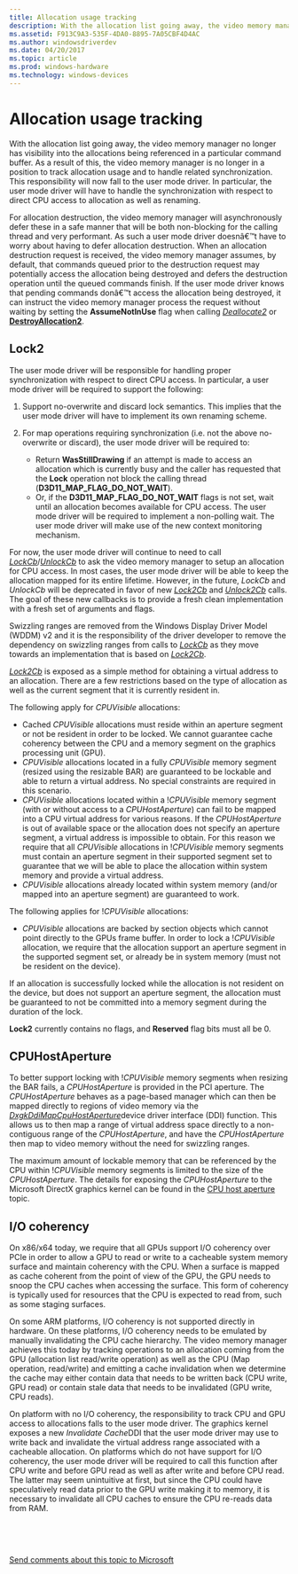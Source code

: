 ```yaml
---
title: Allocation usage tracking
description: With the allocation list going away, the video memory manager no longer has visibility into the allocations being referenced in a particular command buffer.
ms.assetid: F913C9A3-535F-4DA0-8895-7A05CBF4D4AC
ms.author: windowsdriverdev
ms.date: 04/20/2017
ms.topic: article
ms.prod: windows-hardware
ms.technology: windows-devices
---
```


# Allocation usage tracking


With the allocation list going away, the video memory manager no longer has visibility into the allocations being referenced in a particular command buffer. As a result of this, the video memory manager is no longer in a position to track allocation usage and to handle related synchronization. This responsibility will now fall to the user mode driver. In particular, the user mode driver will have to handle the synchronization with respect to direct CPU access to allocation as well as renaming.

For allocation destruction, the video memory manager will asynchronously defer these in a safe manner that will be both non-blocking for the calling thread and very performant. As such a user mode driver doesnâ€™t have to worry about having to defer allocation destruction. When an allocation destruction request is received, the video memory manager assumes, by default, that commands queued prior to the destruction request may potentially access the allocation being destroyed and defers the destruction operation until the queued commands finish. If the user mode driver knows that pending commands donâ€™t access the allocation being destroyed, it can instruct the video memory manager process the request without waiting by setting the **AssumeNotInUse** flag when calling [*Deallocate2*](https://msdn.microsoft.com/library/windows/hardware/dn906353) or [**DestroyAllocation2**](https://msdn.microsoft.com/library/windows/hardware/dn906772).

## <span id="Lock2"></span><span id="lock2"></span><span id="LOCK2"></span>Lock2


The user mode driver will be responsible for handling proper synchronization with respect to direct CPU access. In particular, a user mode driver will be required to support the following:

1.  Support no-overwrite and discard lock semantics. This implies that the user mode driver will have to implement its own renaming scheme.
2.  For map operations requiring synchronization (i.e. not the above no-overwrite or discard), the user mode driver will be required to:

    -   Return **WasStillDrawing** if an attempt is made to access an allocation which is currently busy and the caller has requested that the **Lock** operation not block the calling thread (**D3D11\_MAP\_FLAG\_DO\_NOT\_WAIT**).
    -   Or, if the **D3D11\_MAP\_FLAG\_DO\_NOT\_WAIT** flags is not set, wait until an allocation becomes available for CPU access. The user mode driver will be required to implement a non-polling wait. The user mode driver will make use of the new context monitoring mechanism.

For now, the user mode driver will continue to need to call [*LockCb*](https://msdn.microsoft.com/library/windows/hardware/ff568914)/[*UnlockCb*](https://msdn.microsoft.com/library/windows/hardware/ff569011) to ask the video memory manager to setup an allocation for CPU access. In most cases, the user mode driver will be able to keep the allocation mapped for its entire lifetime. However, in the future, *LockCb* and *UnlockCb* will be deprecated in favor of new [*Lock2Cb*](https://msdn.microsoft.com/library/windows/hardware/dn914483) and [*Unlock2Cb*](https://msdn.microsoft.com/library/windows/hardware/dn914484) calls. The goal of these new callbacks is to provide a fresh clean implementation with a fresh set of arguments and flags.

Swizzling ranges are removed from the Windows Display Driver Model (WDDM) v2 and it is the responsibility of the driver developer to remove the dependency on swizzling ranges from calls to [*LockCb*](https://msdn.microsoft.com/library/windows/hardware/ff568914) as they move towards an implementation that is based on [*Lock2Cb*](https://msdn.microsoft.com/library/windows/hardware/dn914483).

[*Lock2Cb*](https://msdn.microsoft.com/library/windows/hardware/dn914483) is exposed as a simple method for obtaining a virtual address to an allocation. There are a few restrictions based on the type of allocation as well as the current segment that it is currently resident in.

The following apply for *CPUVisible* allocations:

-   Cached *CPUVisible* allocations must reside within an aperture segment or not be resident in order to be locked. We cannot guarantee cache coherency between the CPU and a memory segment on the graphics processing unit (GPU).
-   *CPUVisible* allocations located in a fully *CPUVisible* memory segment (resized using the resizable BAR) are guaranteed to be lockable and able to return a virtual address. No special constraints are required in this scenario.
-   *CPUVisible* allocations located within a !*CPUVisible* memory segment (with or without access to a *CPUHostAperture*) can fail to be mapped into a CPU virtual address for various reasons. If the *CPUHostAperture* is out of available space or the allocation does not specify an aperture segment, a virtual address is impossible to obtain. For this reason we require that all *CPUVisible* allocations in !*CPUVisible* memory segments must contain an aperture segment in their supported segment set to guarantee that we will be able to place the allocation within system memory and provide a virtual address.
-   *CPUVisible* allocations already located within system memory (and/or mapped into an aperture segment) are guaranteed to work.

The following applies for !*CPUVisible* allocations:

-   *CPUVisible* allocations are backed by section objects which cannot point directly to the GPUs frame buffer. In order to lock a !*CPUVisible* allocation, we require that the allocation support an aperture segment in the supported segment set, or already be in system memory (must not be resident on the device).

If an allocation is successfully locked while the allocation is not resident on the device, but does not support an aperture segment, the allocation must be guaranteed to not be committed into a memory segment during the duration of the lock.

**Lock2** currently contains no flags, and **Reserved** flag bits must all be 0.

## <span id="CPUHostAperture"></span><span id="cpuhostaperture"></span><span id="CPUHOSTAPERTURE"></span>CPUHostAperture


To better support locking with !*CPUVisible* memory segments when resizing the BAR fails, a *CPUHostAperture* is provided in the PCI aperture. The *CPUHostAperture* behaves as a page-based manager which can then be mapped directly to regions of video memory via the [*DxgkDdiMapCpuHostAperture*](https://msdn.microsoft.com/library/windows/hardware/dn906340)device driver interface (DDI) function. This allows us to then map a range of virtual address space directly to a non-contiguous range of the *CPUHostAperture*, and have the *CPUHostAperture* then map to video memory without the need for swizzling ranges.

The maximum amount of lockable memory that can be referenced by the CPU within !*CPUVisible* memory segments is limited to the size of the *CPUHostAperture*. The details for exposing the *CPUHostAperture* to the Microsoft DirectX graphics kernel can be found in the [CPU host aperture](cpu-host-aperature.md) topic.

## <span id="I_O_coherency"></span><span id="i_o_coherency"></span><span id="I_O_COHERENCY"></span>I/O coherency


On x86/x64 today, we require that all GPUs support I/O coherency over PCIe in order to allow a GPU to read or write to a cacheable system memory surface and maintain coherency with the CPU. When a surface is mapped as cache coherent from the point of view of the GPU, the GPU needs to snoop the CPU caches when accessing the surface. This form of coherency is typically used for resources that the CPU is expected to read from, such as some staging surfaces.

On some ARM platforms, I/O coherency is not supported directly in hardware. On these platforms, I/O coherency needs to be emulated by manually invalidating the CPU cache hierarchy. The video memory manager achieves this today by tracking operations to an allocation coming from the GPU (allocation list read/write operation) as well as the CPU (Map operation, read/write) and emitting a cache invalidation when we determine the cache may either contain data that needs to be written back (CPU write, GPU read) or contain stale data that needs to be invalidated (GPU write, CPU reads).

On platform with no I/O coherency, the responsibility to track CPU and GPU access to allocations falls to the user mode driver. The graphics kernel exposes a new *Invalidate Cache*DDI that the user mode driver may use to write back and invalidate the virtual address range associated with a cacheable allocation. On platforms which do not have support for I/O coherency, the user mode driver will be required to call this function after CPU write and before GPU read as well as after write and before CPU read. The latter may seem unintuitive at first, but since the CPU could have speculatively read data prior to the GPU write making it to memory, it is necessary to invalidate all CPU caches to ensure the CPU re-reads data from RAM.

 

 

[Send comments about this topic to Microsoft](mailto:wsddocfb@microsoft.com?subject=Documentation%20feedback%20[display\display]:%20Allocation%20usage%20tracking%20%20RELEASE:%20%282/10/2017%29&body=%0A%0APRIVACY%20STATEMENT%0A%0AWe%20use%20your%20feedback%20to%20improve%20the%20documentation.%20We%20don't%20use%20your%20email%20address%20for%20any%20other%20purpose,%20and%20we'll%20remove%20your%20email%20address%20from%20our%20system%20after%20the%20issue%20that%20you're%20reporting%20is%20fixed.%20While%20we're%20working%20to%20fix%20this%20issue,%20we%20might%20send%20you%20an%20email%20message%20to%20ask%20for%20more%20info.%20Later,%20we%20might%20also%20send%20you%20an%20email%20message%20to%20let%20you%20know%20that%20we've%20addressed%20your%20feedback.%0A%0AFor%20more%20info%20about%20Microsoft's%20privacy%20policy,%20see%20http://privacy.microsoft.com/default.aspx. "Send comments about this topic to Microsoft")




